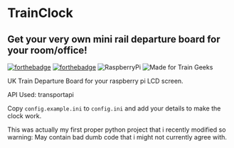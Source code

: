 # TrainClock
## Get your very own mini rail departure board for your room/office!
[![forthebadge](https://forthebadge.com/images/badges/made-with-python.svg)](https://forthebadge.com) [![forthebadge](https://forthebadge.com/images/badges/open-source.svg)](https://forthebadge.com) ![RaspberryPi](https://img.shields.io/badge/Raspberry-Pi-%23c1282d?style=for-the-badge) ![Made for Train Geeks](https://img.shields.io/badge/Made%20For-Train%20Geeks-%23c1282d?style=for-the-badge)

UK Train Departure Board for your raspberry pi LCD screen.

API Used: transportapi

Copy `config.example.ini` to `config.ini` and add your details to make the clock work.

This was actually my first proper python project that i recently modified so warning: May contain bad dumb code that i might not currently agree with.
